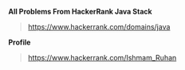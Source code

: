 **All Problems From HackerRank Java Stack**

> https://www.hackerrank.com/domains/java

**Profile**
> https://www.hackerrank.com/Ishmam_Ruhan

